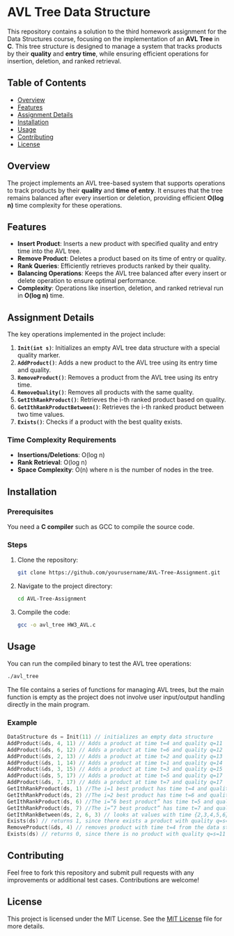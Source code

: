 
# AVL Tree Data Structure

This repository contains a solution to the third homework assignment for the Data Structures course, focusing on the implementation of an **AVL Tree** in **C**. This tree structure is designed to manage a system that tracks products by their **quality** and **entry time**, while ensuring efficient operations for insertion, deletion, and ranked retrieval.

## Table of Contents

- [Overview](#overview)
- [Features](#features)
- [Assignment Details](#assignment-details)
- [Installation](#installation)
- [Usage](#usage)
- [Contributing](#contributing)
- [License](#license)

## Overview

The project implements an AVL tree-based system that supports operations to track products by their **quality** and **time of entry**. It ensures that the tree remains balanced after every insertion or deletion, providing efficient **O(log n)** time complexity for these operations.

## Features

- **Insert Product**: Inserts a new product with specified quality and entry time into the AVL tree.
- **Remove Product**: Deletes a product based on its time of entry or quality.
- **Rank Queries**: Efficiently retrieves products ranked by their quality.
- **Balancing Operations**: Keeps the AVL tree balanced after every insert or delete operation to ensure optimal performance.
- **Complexity**: Operations like insertion, deletion, and ranked retrieval run in **O(log n)** time.

## Assignment Details

The key operations implemented in the project include:

1. **`Init(int s)`**: Initializes an empty AVL tree data structure with a special quality marker.
2. **`AddProduct()`**: Adds a new product to the AVL tree using its entry time and quality.
3. **`RemoveProduct()`**: Removes a product from the AVL tree using its entry time.
4. **`RemoveQuality()`**: Removes all products with the same quality.
5. **`GetIthRankProduct()`**: Retrieves the i-th ranked product based on quality.
6. **`GetIthRankProductBetween()`**: Retrieves the i-th ranked product between two time values.
7. **`Exists()`**: Checks if a product with the best quality exists.

### Time Complexity Requirements

- **Insertions/Deletions**: O(log n)
- **Rank Retrieval**: O(log n)
- **Space Complexity**: O(n) where n is the number of nodes in the tree.

## Installation

### Prerequisites

You need a **C compiler** such as GCC to compile the source code.

### Steps

1. Clone the repository:

   ```bash
   git clone https://github.com/yourusername/AVL-Tree-Assignment.git
   ```

2. Navigate to the project directory:

   ```bash
   cd AVL-Tree-Assignment
   ```

3. Compile the code:

   ```bash
   gcc -o avl_tree HW3_AVL.c
   ```

## Usage

You can run the compiled binary to test the AVL tree operations:

```bash
./avl_tree
```

The file contains a series of functions for managing AVL trees, but the main function is empty as the project does not involve user input/output handling directly in the main program.

### Example

```c
DataStructure ds = Init(11) // initializes an empty data structure
AddProduct(&ds, 4, 11) // Adds a product at time t=4 and quality q=11
AddProduct(&ds, 6, 12) // Adds a product at time t=6 and quality q=12
AddProduct(&ds, 2, 13) // Adds a product at time t=2 and quality q=13
AddProduct(&ds, 1, 14) // Adds a product at time t=1 and quality q=14
AddProduct(&ds, 3, 15) // Adds a product at time t=3 and quality q=15
AddProduct(&ds, 5, 17) // Adds a product at time t=5 and quality q=17
AddProduct(&ds, 7, 17) // Adds a product at time t=7 and quality q=17
GetIthRankProduct(ds, 1) //The i=1 best product has time t=4 and quality q=11,returns 4
GetIthRankProduct(ds, 2) //The i=2 best product has time t=6 and quality q=12,returns 6
GetIthRankProduct(ds, 6) //The i=”6 best product” has time t=5 and quality q=17,returns 5
GetIthRankProduct(ds, 7) //The i=”7 best product” has time t=7 and quality q=17,returns 7
GetIthRankBetween(ds, 2, 6, 3) // looks at values with time {2,3,4,5,6} and returns the i=”3 best product” between them, which has time t=2.
Exists(ds) // returns 1, since there exists a product with quality q=s=11
RemoveProduct(&ds, 4) // removes product with time t=4 from the data structure
Exists(ds) // returns 0, since there is no product with quality q=s=11
```

## Contributing

Feel free to fork this repository and submit pull requests with any improvements or additional test cases. Contributions are welcome!

## License

This project is licensed under the MIT License. See the [MIT License](LICENSE) file for more details.
